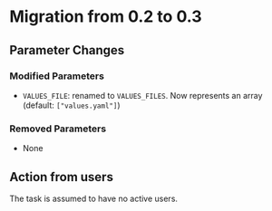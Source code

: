 # Migration from 0.2 to 0.3

## Parameter Changes

### Modified Parameters
- `VALUES_FILE`: renamed to `VALUES_FILES`. Now represents an array
  (default: `["values.yaml"]`)

### Removed Parameters
- None

## Action from users

The task is assumed to have no active users.
